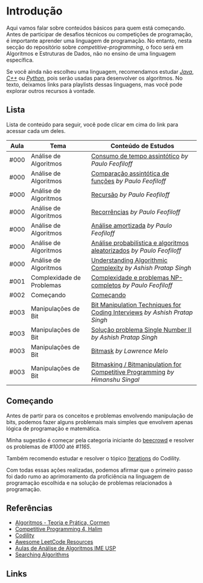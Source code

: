 # Introdução

Aqui vamos falar sobre conteúdos básicos para quem está começando. Antes de participar de desafios técnicos ou competições de programação, é importante aprender uma linguagem de programação. No entanto, nesta secção do repositório sobre _competitive-programming_, o foco será em Algoritmos e Estruturas de Dados, não no ensino de uma linguagem específica.

Se você ainda não escolheu uma linguagem, recomendamos estudar _[Java][1]_, _[C++][2]_ ou _[Python][3]_, pois serão usadas para desenvolver os algoritmos. No texto, deixamos links para playlists dessas linguagens, mas você pode explorar outros recursos à vontade.

## Lista

Lista de conteúdo para seguir, você pode clicar em cima do link para acessar cada um deles.

| Aula | Tema                      | Conteúdo de Estudos                                                                 |
| ---- | ------------------------- | ----------------------------------------------------------------------------------- |
| #000 | Análise de Algoritmos     | [Consumo de tempo assintótico][4] _by Paulo Feofiloff_                              |
| #000 | Análise de Algoritmos     | [Comparação assintótica de funções][5] _by Paulo Feofiloff_                         |
| #000 | Análise de Algoritmos     | [Recursão][6] _by Paulo Feofiloff_                                                  |
| #000 | Análise de Algoritmos     | [Recorrências][7] _by Paulo Feofiloff_                                              |
| #000 | Análise de Algoritmos     | [Análise amortizada][8] _by Paulo Feofiloff_                                        |
| #000 | Análise de Algoritmos     | [Análise probabilística e algoritmos aleatorizados][9] _by Paulo Feofiloff_         |
| #000 | Análise de Algoritmos     | [Understanding Algorithmic Complexity][10] _by Ashish Pratap Singh_                 |
| #001 | Complexidade de Problemas | [Complexidade e problemas NP-completos][15] _by Paulo Feofiloff_                    |
| #002 | Começando                 | [Começando](#começando)                                                             |
| #003 | Manipulações de Bit       | [Bit Manipulation Techniques for Coding Interviews][11] _by Ashish Pratap Singh_    |
| #003 | Manipulações de Bit       | [Solução problema Single Number II][12] _by Ashish Pratap Singh_                    |
| #003 | Manipulações de Bit       | [Bitmask][13] _by Lawrence Melo_                                                    |
| #003 | Manipulações de Bit       | [Bitmasking / Bitmanipulation for Competitive Programming][14] _by Himanshu Singal_ |

## Começando

Antes de partir para os conceitos e problemas envolvendo manipulação de bits, podemos fazer alguns problemais mais simples que envolvem apenas lógica de programação e matemática.

Minha sugestão é começar pela categoria iniciante do [beecrowd](https://judge.beecrowd.com/pt/problems/index/1) e resolver os problemas de _#1000_ até _#1165_.

Também recomendo estudar e resolver o tópico [Iterations](https://app.codility.com/programmers/lessons/1-iterations/) do Codility.

Com todas essas ações realizadas, podemos afirmar que o primeiro passo foi dado rumo ao aprimoramento da proficiência na linguagem de programação escolhida e na solução de problemas relacionados à programação.

## Referências

- [Algoritmos - Teoria e Prática, Cormen](https://www.amazon.com.br/Algoritmos-Teoria-Pr%C3%A1tica-Thomas-Cormen/dp/8535236996)
- [Competitive Programming 4, Halim](https://cpbook.net/details?cp=4)
- [Codility](https://app.codility.com/programmers/lessons)
- [Awesome LeetCode Resources](https://github.com/ashishps1/awesome-leetcode-resources)
- [Aulas de Análise de Algoritmos IME USP](https://www.ime.usp.br/~pf/analise_de_algoritmos/lectures.html)
- [Searching Algorithms](https://www.geeksforgeeks.org/searching-algorithms/)

## Links

[1]: https://www.youtube.com/watch?v=VKjFuX91G5Q&list=PL62G310vn6nFIsOCC0H-C2infYgwm8SWW "Playlist Java Virado no Jiraya"
[2]: https://www.youtube.com/playlist?list=PL8iN9FQ7_jt6IIWbhzeALg8CHiSdYjPW_ "Playlist Linguagem C++ - Curso Básico"
[3]: https://www.youtube.com/watch?v=S9uPNppGsGo&list=PLHz_AreHm4dlKP6QQCekuIPky1CiwmdI6 "Playlist Curso de Python 3 - Mundo 1: Fundamentos"
[4]: https://www.ime.usp.br/~pf/analise_de_algoritmos/aulas/instance.html "Consumo de tempo assintótico"
[5]: https://www.ime.usp.br/~pf/analise_de_algoritmos/aulas/Oh.html "Comparação assintótica de funções"
[6]: https://www.ime.usp.br/~pf/analise_de_algoritmos/aulas/recursion.html "Recursão"
[7]: https://www.ime.usp.br/~pf/analise_de_algoritmos/aulas/recurrence.html "Recorrências"
[8]: https://www.ime.usp.br/~pf/analise_de_algoritmos/aulas/amortized.html "Análise amortizada"
[9]: https://www.ime.usp.br/~pf/analise_de_algoritmos/aulas/hiring.html "Análise probabilística e algoritmos aleatorizados"
[10]: https://blog.algomaster.io/p/57bd4963-462f-4294-a972-4012691fc729 "Understanding Algorithmic Complexity"
[11]: https://blog.algomaster.io/p/c650df76-f978-46ee-a572-eb13c354905d "Bit Manipulation Techniques for Coding Interviews"
[12]: https://www.youtube.com/watch?v=qUYxPLs_V3o "O problema que só 1% dos devs consegue resolver"
[13]: https://noic.com.br/materiais-informatica/ideias/bitmask/ "Bitmask"
[14]: https://www.youtube.com/watch?v=oL5bmRUbAJ4&list=PLX0iyO9CrCF1-4je7G0JMSr_50I0J2K3Z&index=1 "Bitmasking / Bitmanipulation for Competitive Programming"
[15]: https://www.ime.usp.br/~pf/analise_de_algoritmos/aulas/NPcompleto.html "Complexidade e problemas NP-completos"
